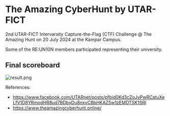 # The Amazing CyberHunt by UTAR-FICT

2nd UTAR-FICT Intervarsity Capture-the-Flag (CTF) Challenge @ The Amazing Hunt on 20 July 2024 at the Kampar Campus.

Some of the RE:UN10N members participated representing their university.

## Final scoreboard
![result.png](https://i.ibb.co/mSX64PQ/utarctf.png)

References:
- https://www.facebook.com/UTARnet/posts/pfbid0Kd3cZoJvPwRCatuXeLfV1D8YRmodHR8ud7BDbyDu8nxvCBbHKAZ5w1zEMDTSK1SRl
- https://www.theamazingcyberhunt.online/
